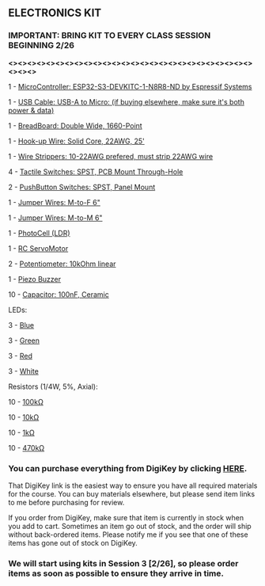 ## **ELECTRONICS KIT**  


### **IMPORTANT: BRING KIT TO EVERY CLASS SESSION BEGINNING 2/26**

**<><><><><><><><><><><><><><><><><><><><><><><><><><><><><>**

1 - [MicroController: ESP32-S3-DEVKITC-1-N8R8-ND by Espressif Systems](https://www.digikey.com/en/products/detail/espressif-systems/ESP32-S3-DEVKITC-1-N8R8/15295894)

1 - [USB Cable: USB-A to Micro: (if buying elsewhere, make sure it's both power & data)](https://www.digikey.com/en/products/detail/stewart-connector/SC-2AMK003F/8544577)

1 - [BreadBoard: Double Wide, 1660-Point](https://www.digikey.com/en/products/detail/busboard-prototype-systems/BB1660/19200358)

1 - [Hook-up Wire: Solid Core, 22AWG, 25'](https://www.digikey.com/en/products/detail/sparkfun-electronics/PRT-08026/6833924)

1 - [Wire Strippers: 10-22AWG prefered, must strip 22AWG wire](https://www.digikey.com/en/products/detail/jonard-tools/JIC-1022/1218354)

4 - [Tactile Switches: SPST, PCB Mount Through-Hole](https://www.digikey.com/en/products/detail/same-sky-formerly-cui-devices/TS02-66-70-BK-160-LCR-D/15634243)

2 - [PushButton Switches: SPST, Panel Mount](https://www.digikey.com/en/products/detail/adam-tech/SW-PB1-1DZ-A-P1-A/15284415)

1 - [Jumper Wires: M-to-F 6"](https://www.digikey.com/en/products/detail/adafruit-industries-llc/1954/6827087)

1 - [Jumper Wires: M-to-M 6"](https://www.digikey.com/en/products/detail/adafruit-industries-llc/1957/6827090)

1 - [PhotoCell (LDR)](https://www.digikey.com/en/products/detail/adafruit-industries-llc/161/7244927)

1 - [RC ServoMotor](https://www.digikey.com/en/products/detail/dfrobot/SER0006/7597224)

2 - [Potentiometer: 10kOhm linear](https://www.digikey.com/en/products/detail/bourns-inc/PDB181-K420K-103B/2564744)

1 - [Piezo Buzzer](https://www.digikey.com/en/products/detail/pui-audio-inc/AT-1224-TWT-5V-2-R/5011404)

10 - [Capacitor: 100nF, Ceramic](https://www.digikey.com/en/products/detail/tdk-corporation/FG18X7R1H104KNT06/5802879)

LEDs:

3 - [Blue](https://www.digikey.com/en/products/detail/cree-led/C503B-BAN-CZ0A0452/2341534)

3 - [Green](https://www.digikey.com/en/products/detail/cree-led/C503B-GCS-CY0C0791/1922941)

3 - [Red](https://www.digikey.com/en/products/detail/cree-led/C503B-RCN-CW0Z0AA1/1922930)

3 - [White](https://www.digikey.com/en/products/detail/cree-led/C512A-WNN-CZ0B0151/2809629)

Resistors (1/4W, 5%, Axial):

10 - [100kΩ](https://www.digikey.com/en/products/detail/yageo/CFR-25JR-52-100K/12022)

10 - [10kΩ](https://www.digikey.com/en/products/detail/yageo/CFR-25JB-52-10K/338)

10 - [1kΩ](https://www.digikey.com/en/products/detail/yageo/CFR-25JB-52-1K/96)

10 - [470kΩ](https://www.digikey.com/en/products/detail/yageo/CFR-25JT-52-470R/9098627)

 
### **You can purchase everything from DigiKey by clicking [HERE](https://www.digikey.com/short/w5mhqc7c).**

That DigiKey link is the easiest way to ensure you have all required materials for the course. You can buy materials elsewhere, but please send item links to me before purchasing for review. 

If you order from DigiKey, make sure that item is currently in stock when you add to cart. Sometimes an item go out of stock, and the order will ship without back-ordered items. Please notify me if you see that one of these items has gone out of stock on DigiKey.

### We will start using kits in **Session 3 [2/26]**, so please order items as soon as possible to ensure they arrive in time.
